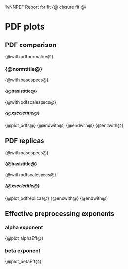 %NNPDF Report for fit {@ closure fit @}
# PDF plots

## PDF comparison
{@with pdfnormalize@}
### {@normtitle@}
{@with basespecs@}
#### {@basistitle@}
{@with pdfscalespecs@}
##### {@xscaletitle@}
{@plot_pdfs@}
{@endwith@}
{@endwith@}
{@endwith@}

## PDF replicas
{@with basespecs@}
#### {@basistitle@}
{@with pdfscalespecs@}
##### {@xscaletitle@}
{@plot_pdfreplicas@}
{@endwith@}
{@endwith@}

## Effective preprocessing exponents
### alpha exponent
{@plot_alphaEff@}
### beta exponent
{@plot_betaEff@}